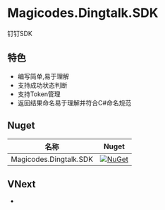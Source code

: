 # Magicodes.Dingtalk.SDK
钉钉SDK

## 特色

* 编写简单,易于理解
* 支持成功状态判断
* 支持Token管理
* 返回结果命名易于理解并符合C#命名规范

## Nuget

| 名称     |      Nuget      | 
|----------|:-------------:|
| Magicodes.Dingtalk.SDK  |  [![NuGet](https://buildstats.info/nuget/Magicodes.Dingtalk.SDK)](https://www.nuget.org/packages/Magicodes.Dingtalk.SDK) |


## VNext

* 

